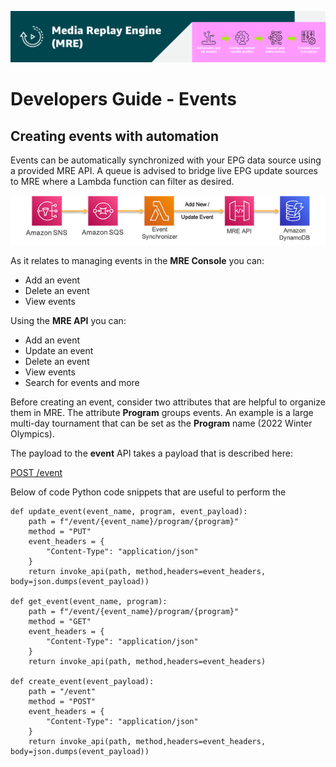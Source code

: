 [![Header](../assets/images/mre-header-1.png)](../../MRE-Developer-Guide.md)

# Developers Guide - Events

## Creating events with automation

Events can be automatically synchronized with your EPG data source using a provided MRE API. A queue is advised to bridge live EPG update sources to MRE where a Lambda function can filter as desired.

![create-events](../assets/images/devguide-create-events.png)

As it relates to managing events in the **MRE Console** you can:
- Add an event
- Delete an event
- View events

Using the **MRE API** you can:
- Add an event
- Update an event
- Delete an event
- View events
- Search for events and more

Before creating an event, consider two attributes that are helpful to organize them in MRE. The attribute **Program** groups events. An example is a large multi-day tournament that can be set as the **Program** name (2022 Winter Olympics).


The payload to the **event** API takes a payload that is described here:

[POST /event](https://htmlpreview.github.io/?../source/output/api/controlplane.html#create-event)

Below of code Python code snippets that are useful to perform the  

```
def update_event(event_name, program, event_payload):
    path = f"/event/{event_name}/program/{program}"
    method = "PUT"
    event_headers = {
        "Content-Type": "application/json"
    }
    return invoke_api(path, method,headers=event_headers, body=json.dumps(event_payload))

def get_event(event_name, program):
    path = f"/event/{event_name}/program/{program}"
    method = "GET"
    event_headers = {
        "Content-Type": "application/json"
    }
    return invoke_api(path, method,headers=event_headers)

def create_event(event_payload):
    path = "/event"
    method = "POST"
    event_headers = {
        "Content-Type": "application/json"
    }
    return invoke_api(path, method,headers=event_headers, body=json.dumps(event_payload))
```

